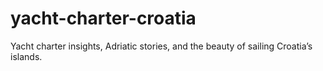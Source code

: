 # yacht-charter-croatia
Yacht charter insights, Adriatic stories, and the beauty of sailing Croatia’s islands.
